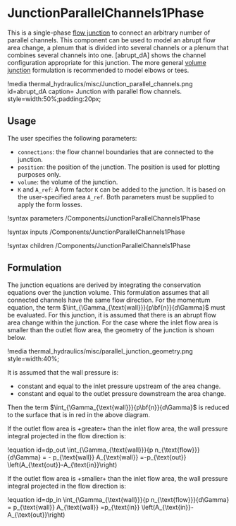 # JunctionParallelChannels1Phase

This is a single-phase [flow junction](component_groups/flow_junction.md) to
connect an arbitrary number of parallel channels. This component can be used to
model an abrupt flow area change, a plenum that is divided into several channels
or a plenum that combines several channels into one. [abrupt_dA] shows the
channel configuration appropriate for this junction. The more general
[volume junction](source/components/VolumeJunction1Phase.md) formulation is
recommended to model elbows or tees.

!media thermal_hydraulics/misc/Junction_parallel_channels.png
       id=abrupt_dA
       caption= Junction with parallel flow channels.
       style=width:50%;padding:20px;

## Usage

The user specifies the following parameters:

- `connections`: the flow channel boundaries that are connected to the junction.
- `position`: the position of the junction. The position is used for plotting purposes only.
- `volume`: the volume of the junction.
- `K` and `A_ref`: A form factor `K` can be added to the junction. It is based on the user-specified area `A_ref`. Both parameters must be supplied to apply the form losses.


!syntax parameters /Components/JunctionParallelChannels1Phase

!syntax inputs /Components/JunctionParallelChannels1Phase

!syntax children /Components/JunctionParallelChannels1Phase

## Formulation

The junction equations are derived by integrating the conservation equations
over the junction volume. This formulation assumes that all connected channels
have the same flow direction. For the momentum equation, the term
$\int_{\Gamma_{\text{wall}}}{p\bf{n}}{d\Gamma}$ must be evaluated. For this
junction, it is assumed that there is an abrupt flow area change within the
junction. For the case where the inlet flow area is smaller than the outlet flow
area, the geometry of the junction is shown below.

!media thermal_hydraulics/misc/parallel_junction_geometry.png  style=width:40%;

It is assumed that the wall pressure is:

- constant and equal to the inlet pressure upstream of the area change.
- constant and equal to the outlet pressure downstream the area change.

Then the term $\int_{\Gamma_{\text{wall}}}{p\bf{n}}{d\Gamma}$
is reduced to the surface that is in red in the above diagram.

If the outlet flow area is +greater+ than the inlet flow area, the wall pressure
 integral projected in the flow direction is:

!equation id=dp_out
\int_{\Gamma_{\text{wall}}}{p n_{\text{flow}}}{d\Gamma} = - p_{\text{wall}} A_{\text{wall}} =-p_{\text{out}} \left(A_{\text{out}}-A_{\text{in}}\right)

If the outlet flow area is +smaller+ than the inlet flow area,
the wall pressure integral projected in the flow direction is:

!equation id=dp_in
\int_{\Gamma_{\text{wall}}}{p n_{\text{flow}}}{d\Gamma} =  p_{\text{wall}} A_{\text{wall}} =p_{\text{in}} \left(A_{\text{in}}-A_{\text{out}}\right)
